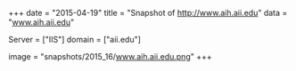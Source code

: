 
+++
date = "2015-04-19"
title = "Snapshot of http://www.aih.aii.edu"
data = "www.aih.aii.edu"

Server = ["IIS"]
domain = ["aii.edu"]

  image = "snapshots/2015_16/www.aih.aii.edu.png"
+++
#
